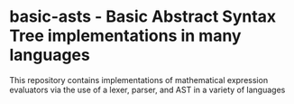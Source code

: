 # basic-asts - Basic Abstract Syntax Tree implementations in many languages

This repository contains implementations of mathematical expression evaluators via the use of a lexer, parser, and AST in a variety of languages
